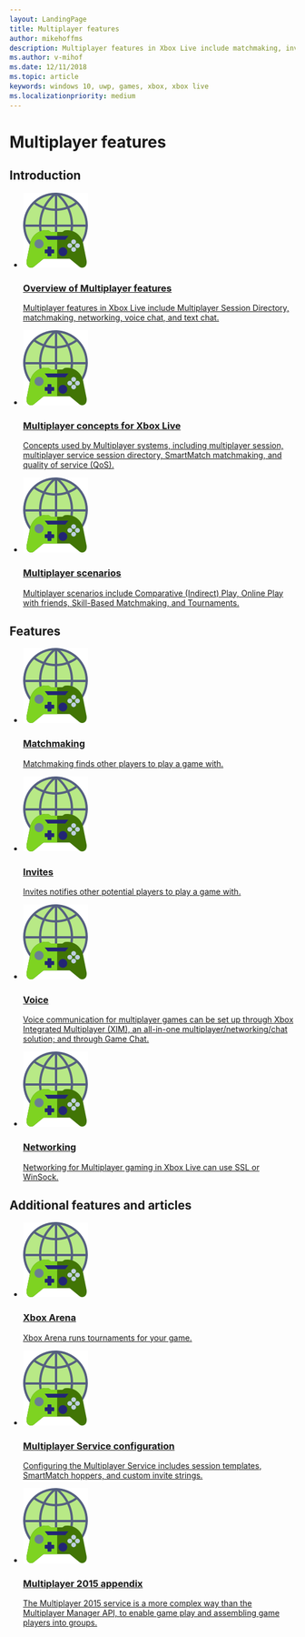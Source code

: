 ```yaml
---
layout: LandingPage
title: Multiplayer features
author: mikehoffms
description: Multiplayer features in Xbox Live include matchmaking, invites, voice chat, and networking.
ms.author: v-mihof
ms.date: 12/11/2018
ms.topic: article
keywords: windows 10, uwp, games, xbox, xbox live
ms.localizationpriority: medium
---
```


<h1>Multiplayer features</h1>

<p></p>


<h2>Introduction</h2>
<ul class="cardsF panelContent cols cols2">
    <li>
        <a href="multiplayer-intro.md">
        <div class="cardSize">
            <div class="cardPadding">
                <div class="card">
                    <div class="cardImageOuter">
                        <div class="cardImage">
                            <img src="../images/common/xbl_multiplayer icon.svg" alt="Social features" />
                        </div>
                    </div>
                    <div class="cardText">
                        <h3>Overview of Multiplayer features</h3>
                        <p>Multiplayer features in Xbox Live include Multiplayer Session Directory, matchmaking, networking, voice chat, and text chat.</p>
                    </div>
                </div>
            </div>
        </div>
        </a>
    </li>
    <li>
        <a href="multiplayer-concepts.md">
        <div class="cardSize">
            <div class="cardPadding">
                <div class="card">
                    <div class="cardImageOuter">
                        <div class="cardImage">
                            <img src="../images/common/xbl_multiplayer icon.svg" alt="Social features" />
                        </div>
                    </div>
                    <div class="cardText">
                        <h3>Multiplayer concepts for Xbox Live</h3>
                        <p>Concepts used by Multiplayer systems, including multiplayer session, multiplayer service session directory, SmartMatch matchmaking, and quality of service (QoS).</p>
                    </div>
                </div>
            </div>
        </div>
        </a>
    </li>
    <li>
        <a href="multiplayer-scenarios.md">
        <div class="cardSize">
            <div class="cardPadding">
                <div class="card">
                    <div class="cardImageOuter">
                        <div class="cardImage">
                            <img src="../images/common/xbl_multiplayer icon.svg" alt="Social features" />
                        </div>
                    </div>
                    <div class="cardText">
                        <h3>Multiplayer scenarios</h3>
                        <p>Multiplayer scenarios include Comparative (Indirect) Play, Online Play with friends, Skill-Based Matchmaking, and Tournaments.</p>
                    </div>
                </div>
            </div>
        </div>
        </a>
    </li>
</ul>


<h2>Features</h2>
<ul class="cardsF panelContent cols cols2">
    <li>
        <a href="../features/multiplayer/matchmaking/index.md">
        <div class="cardSize">
            <div class="cardPadding">
                <div class="card">
                    <div class="cardImageOuter">
                        <div class="cardImage">
                            <img src="../images/common/xbl_multiplayer icon.svg" alt="Social features" />
                        </div>
                    </div>
                    <div class="cardText">
                        <h3>Matchmaking</h3>
                        <p>Matchmaking finds other players to play a game with.</p>
                    </div>
                </div>
            </div>
        </div>
        </a>
    </li>
    <li>
        <a href="../features/multiplayer/invites/index.md">
        <div class="cardSize">
            <div class="cardPadding">
                <div class="card">
                    <div class="cardImageOuter">
                        <div class="cardImage">
                            <img src="../images/common/xbl_multiplayer icon.svg" alt="Social features" />
                        </div>
                    </div>
                    <div class="cardText">
                        <h3>Invites</h3>
                        <p>Invites notifies other potential players to play a game with.</p>
                    </div>
                </div>
            </div>
        </div>
        </a>
    </li>
    <li>
        <a href="../features/multiplayer/voice/index.md">
        <div class="cardSize">
            <div class="cardPadding">
                <div class="card">
                    <div class="cardImageOuter">
                        <div class="cardImage">
                            <img src="../images/common/xbl_multiplayer icon.svg" alt="Social features" />
                        </div>
                    </div>
                    <div class="cardText">
                        <h3>Voice</h3>
                        <p>Voice communication for multiplayer games can be set up through Xbox Integrated Multiplayer (XIM), an all-in-one multiplayer/networking/chat solution; and through Game Chat.</p>
                    </div>
                </div>
            </div>
        </div>
        </a>
    </li>
    <li>
        <a href="../features/multiplayer/networking/index.md">
        <div class="cardSize">
            <div class="cardPadding">
                <div class="card">
                    <div class="cardImageOuter">
                        <div class="cardImage">
                            <img src="../images/common/xbl_multiplayer icon.svg" alt="Social features" />
                        </div>
                    </div>
                    <div class="cardText">
                        <h3>Networking</h3>
                        <p>Networking for Multiplayer gaming in Xbox Live can use SSL or WinSock.</p>
                    </div>
                </div>
            </div>
        </div>
        </a>
    </li>
</ul>


<h2>Additional features and articles</h2>
<ul class="cardsF panelContent cols cols2">
    <li>
        <a href="arena/xbox-arena.md">
        <div class="cardSize">
            <div class="cardPadding">
                <div class="card">
                    <div class="cardImageOuter">
                        <div class="cardImage">
                            <img src="../images/common/xbl_multiplayer icon.svg" alt="Social features" />
                        </div>
                    </div>
                    <div class="cardText">
                        <h3>Xbox Arena</h3>
                        <p>Xbox Arena runs tournaments for your game.</p>
                    </div>
                </div>
            </div>
        </div>
        </a>
    </li>
    <li>
        <a href="service-configuration/multiplayer-service-configuration.md">
        <div class="cardSize">
            <div class="cardPadding">
                <div class="card">
                    <div class="cardImageOuter">
                        <div class="cardImage">
                            <img src="../images/common/xbl_multiplayer icon.svg" alt="Social features" />
                        </div>
                    </div>
                    <div class="cardText">
                        <h3>Multiplayer Service configuration</h3>
                        <p>Configuring the Multiplayer Service includes session templates, SmartMatch hoppers, and custom invite strings.</p>
                    </div>
                </div>
            </div>
        </div>
        </a>
    </li>
    <li>
        <a href="multiplayer-appendix/multiplayer-appendix.md">
        <div class="cardSize">
            <div class="cardPadding">
                <div class="card">
                    <div class="cardImageOuter">
                        <div class="cardImage">
                            <img src="../images/common/xbl_multiplayer icon.svg" alt="Social features" />
                        </div>
                    </div>
                    <div class="cardText">
                        <h3>Multiplayer 2015 appendix</h3>
                        <p>The Multiplayer 2015 service is a more complex way than the Multiplayer Manager API, to enable game play and assembling game players into groups.</p>
                    </div>
                </div>
            </div>
        </div>
        </a>
    </li>
</ul>
